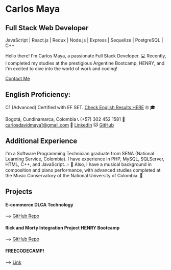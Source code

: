 # Carlos Maya
## Full Stack Web Developer
JavaScript | React.js | Redux | Node.js | Express | Sequelize | PostgreSQL | C++

Hello there! I'm Carlos Maya, a passionate Full Stack Developer. 💻 Recently, I completed my studies at the prestigious Argentine Bootcamp, HENRY, and I'm excited to dive into the world of work and coding!

[Contact Me](mailto:carlosdavidmaya1@gmail.com) 
## English Proficiency: 
C1 (Advanced) Certified with EF SET. [Check English Results HERE](https://www.efset.org/cert/jBriHX) 🤓 🎓

Bogotá, Cundinamarca, Colombia
📞 (+57) 302 452 1581
📧 [carlosdavidmaya1@gmail.com](mailto:carlosdavidmaya1@gmail.com)
💼 [LinkedIn](https://www.linkedin.com/in/carlosmayadev)
🐱 [GitHub](https://github.com/carlosmayadev)

## Additional Experience

I'm a Software Programming Technician graduate from SENA (National Learning Service, Colombia). I have experience in PHP, MySQL, SQLServer, HTML, C++, and JavaScript. 🎶 🎹 Also, I have a musical background in composition and piano performance, with advanced studies completed at the Music Conservatory of the National University of Colombia.
🎹

## Projects

#### E-commerce DLCA Technology
--> [GitHub Repo](https://github.com/Ftuberquia/PF-DLCA-technology/tree/main)

#### Rick and Morty Integration Project HENRY Bootcamp
--> [GitHub Repo](https://github.com/CarlosMayaDev/Rick_and_Morty)

#### FREECODECAMP!
--> [Link](https://www.freecodecamp.org/CarlosMaya)
